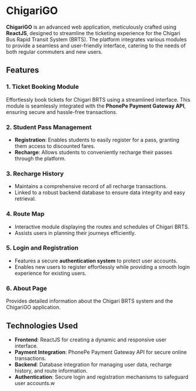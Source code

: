 # ChigariGO

**ChigariGO** is an advanced web application, meticulously crafted using **ReactJS**, designed to streamline the ticketing experience for the Chigari Bus Rapid Transit System (BRTS). The platform integrates various modules to provide a seamless and user-friendly interface, catering to the needs of both regular commuters and new users.

## Features

### 1. **Ticket Booking Module**
Effortlessly book tickets for Chigari BRTS using a streamlined interface. This module is seamlessly integrated with the **PhonePe Payment Gateway API**, ensuring secure and hassle-free transactions.

### 2. **Student Pass Management**
- **Registration**: Enables students to easily register for a pass, granting them access to discounted fares.
- **Recharge**: Allows students to conveniently recharge their passes through the platform.

### 3. **Recharge History**
- Maintains a comprehensive record of all recharge transactions.
- Linked to a robust backend database to ensure data integrity and easy retrieval.

### 4. **Route Map**
- Interactive module displaying the routes and schedules of Chigari BRTS.
- Assists users in planning their journeys efficiently.

### 5. **Login and Registration**
- Features a secure **authentication system** to protect user accounts.
- Enables new users to register effortlessly while providing a smooth login experience for existing users.

### 6. **About Page**
Provides detailed information about the Chigari BRTS system and the ChigariGO application.

## Technologies Used

- **Frontend**: ReactJS for creating a dynamic and responsive user interface.
- **Payment Integration**: PhonePe Payment Gateway API for secure online transactions.
- **Backend**: Database integration for managing user data, recharge history, and route information.
- **Authentication**: Secure login and registration mechanisms to safeguard user accounts.w

